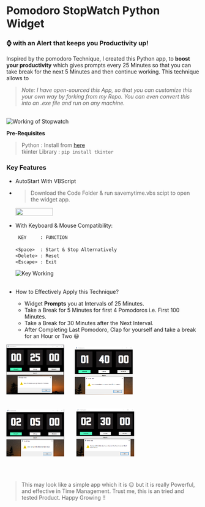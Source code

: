 # Pomodoro StopWatch Python Widget

### :watch: with an Alert that keeps you Productivity up!

Inspired by the pomodoro Technique, I created this Python app, to **boost your productivity** which gives prompts every 25 Minutes so that you can take break for the next 5 Minutes and then continue working. This technique allows to 


> *Note: I have open-sourced this App, so that you can customize this your own way by forking from my Repo. 
   You can even convert this into an .exe file and run on any machine.*

<br>
<img src = "gifs/main_preview.gif" width = "55%" height = "55%" alt = "Working of Stopwatch">

**Pre-Requisites**
> Python : Install from [here](https://www.python.org/downloads/)<br>
> tkinter Library : `pip install tkinter`

### Key Features
+ AutoStart With VBScript <br>
+ > Download the Code Folder & run savemytime.vbs scipt to open the widget app.
    <img src = "gifs/open.gif" width = "45%" height = "45%">

+ With Keyboard & Mouse Compatibility:

       KEY     : FUNCTION
      
      <Space>  : Start & Stop Alternatively
      <Delete> : Reset
      <Escape> : Exit

  <img src = "gifs/keys.gif" width = "45%" height = "45%" alt = "Key Working"> 
  <br><br>

+ How to Effectively Apply this Technique?
  + Widget **Prompts** you at Intervals of 25 Minutes. 
  + Take a Break for 5 Minutes for first 4 Pomodoros i.e. First 100 Minutes.
  + Take a Break for 30 Minutes after the Next Interval.
  + After Completing Last Pomodoro, Clap for yourself and take a break for an Hour or Two :smiley:
 

<img src = "images/alert1.PNG" width = "30%" height = "30%"> &nbsp;&nbsp;&nbsp;&nbsp;&nbsp;&nbsp;<img src = "images/alert2.PNG" width = "30%" height = "30%"> <br> <br> <br>
<img src = "images/alert3.PNG" width = "30%" height = "30%"> &nbsp;&nbsp;&nbsp;&nbsp;&nbsp;&nbsp; <img src = "images/alert4.PNG" width = "30%" height = "30%">

<br> <br>

> This may look like a simple app which it is :wink: but it is really Powerful, and effective in Time Management. Trust me, this is an tried and tested Product. Happy Growing !!
